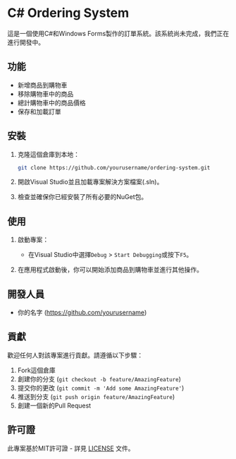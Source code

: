 # C# Ordering System

這是一個使用C#和Windows Forms製作的訂單系統。該系統尚未完成，我們正在進行開發中。

## 功能

- 新增商品到購物車
- 移除購物車中的商品
- 總計購物車中的商品價格
- 保存和加載訂單

## 安裝

1. 克隆這個倉庫到本地：

    ```bash
    git clone https://github.com/yourusername/ordering-system.git
    ```

2. 開啟Visual Studio並且加載專案解決方案檔案(.sln)。

3. 檢查並確保你已經安裝了所有必要的NuGet包。

## 使用

1. 啟動專案：

    - 在Visual Studio中選擇`Debug` > `Start Debugging`或按下`F5`。

2. 在應用程式啟動後，你可以開始添加商品到購物車並進行其他操作。

## 開發人員

- 你的名字 (https://github.com/yourusername)

## 貢獻

歡迎任何人對該專案進行貢獻。請遵循以下步驟：

1. Fork這個倉庫
2. 創建你的分支 (`git checkout -b feature/AmazingFeature`)
3. 提交你的更改 (`git commit -m 'Add some AmazingFeature'`)
4. 推送到分支 (`git push origin feature/AmazingFeature`)
5. 創建一個新的Pull Request

## 許可證

此專案基於MIT許可證 - 詳見 [LICENSE](LICENSE) 文件。

